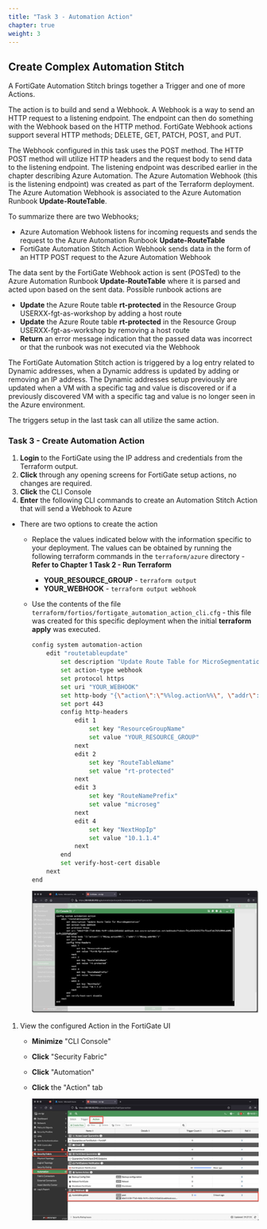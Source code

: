 ```yaml
---
title: "Task 3 - Automation Action"
chapter: true
weight: 3
---
```


## Create Complex Automation Stitch

A FortiGate Automation Stitch brings together a Trigger and one of more Actions.

The action is to build and send a Webhook. A Webhook is a way to send an HTTP request to a listening endpoint. The endpoint can then do something with the Webhook based on the HTTP method. FortiGate Webhook actions support several HTTP methods; DELETE, GET, PATCH, POST, and PUT.

The Webhook configured in this task uses the POST method. The HTTP POST method will utilize HTTP headers and the request body to send data to the listening endpoint. The listening endpoint was described earlier in the chapter describing Azure Automation.  The Azure Automation Webhook (this is the listening endpoint) was created as part of the Terraform deployment. The Azure Automation Webhook is associated to the Azure Automation Runbook **Update-RouteTable**.

To summarize there are two Webhooks;

* Azure Automation Webhook listens for incoming requests and sends the request to the Azure Automation Runbook **Update-RouteTable**
* FortiGate Automation Stitch Action Webhook sends data in the form of an HTTP POST request to the Azure Automation Webhook

The data sent by the FortiGate Webhook action is sent (POSTed) to the Azure Automation Runbook **Update-RouteTable** where it is parsed and acted upon based on the sent data. Possible runbook actions are

* **Update** the Azure Route table **rt-protected** in the Resource Group USERXX-fgt-as-workshop by adding a host route
* **Update** the Azure Route table **rt-protected** in the Resource Group USERXX-fgt-as-workshop by removing a host route
* **Return** an error message indication that the passed data was incorrect or that the runbook was not executed via the Webhook

The FortiGate Automation Stitch action is triggered by a log entry related to Dynamic addresses, when a Dynamic address is updated by adding or removing an IP address. The Dynamic addresses setup previously are updated when a VM with a specific tag and value is discovered or if a previously discovered VM with a specific tag and value is no longer seen in the Azure environment.

The triggers setup in the last task can all utilize the same action.

### Task 3 - Create Automation Action

1. **Login** to the FortiGate using the IP address and credentials from the Terraform output.
1. **Click** through any opening screens for FortiGate setup actions, no changes are required.
1. **Click** the CLI Console
1. **Enter** the following CLI commands to create an Automation Stitch Action that will send a Webhook to Azure

* There are two options to create the action
  * Replace the values indicated below with the information specific to your deployment. The values can be obtained by running the following terraform commands in the `terraform/azure` directory - **Refer to Chapter 1 Task 2 - Run Terraform**
    * **YOUR_RESOURCE_GROUP** - `terraform output`
    * **YOUR_WEBHOOK** - `terraform output webhook`

  * Use the contents of the file `terraform/fortios/fortigate_automation_action_cli.cfg` - this file was created for this specific deployment when the initial **terraform apply** was executed.

    ```bash
    config system automation-action
        edit "routetableupdate"
            set description "Update Route Table for MicroSegmentation"
            set action-type webhook
            set protocol https
            set uri "YOUR_WEBHOOK"
            set http-body "{\"action\":\"%%log.action%%\", \"addr\":\"%%log.addr%%\"}"
            set port 443
            config http-headers
                edit 1
                    set key "ResourceGroupName"
                    set value "YOUR_RESOURCE_GROUP"
                next
                edit 2
                    set key "RouteTableName"
                    set value "rt-protected"
                next
                edit 3
                    set key "RouteNamePrefix"
                    set value "microseg"
                next
                edit 4
                    set key "NextHopIp"
                    set value "10.1.1.4"
                next
            end
            set verify-host-cert disable
        next
    end
    ```

    ![complexstitchtask3-1](../images/complex_stitch_task3-01.jpg)

1. View the configured Action in the FortiGate UI
    * **Minimize** "CLI Console"
    * **Click** "Security Fabric"
    * **Click** "Automation"
    * **Click** the "Action" tab

      ![complexstitchtask3-2](../images/complex_stitch_task3-02.jpg)
